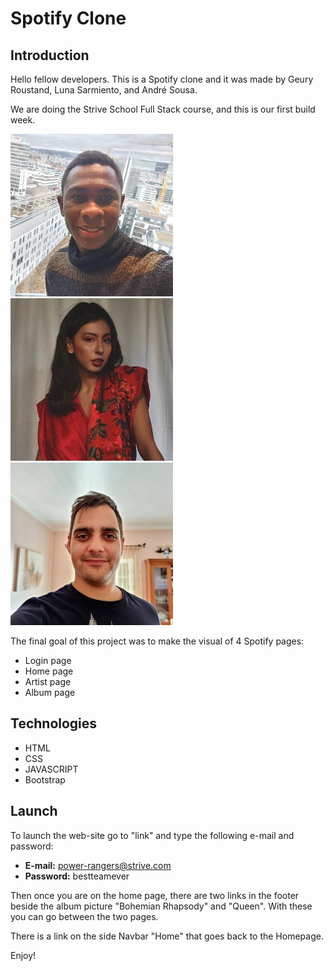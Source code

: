 # Spotify Clone

## Introduction

Hello fellow developers. This is a Spotify clone and it was made by Geury Roustand, Luna Sarmiento, and André Sousa.

We are doing the Strive School Full Stack course, and this is our first build week.

![alt text](./assets/readme-images/geury.jpeg)
![alt text](./assets/readme-images/luna.jpeg)
![alt text](./assets/readme-images/andre.jpeg)

The final goal of this project was to make the visual of 4 Spotify pages:

- Login page
- Home page
- Artist page
- Album page

## Technologies

- HTML
- CSS
- JAVASCRIPT
- Bootstrap

## Launch

To launch the web-site go to "link" and type the following e-mail and password:

- **E-mail:** power-rangers@strive.com
- **Password:** bestteamever

Then once you are on the home page, there are two links in the footer beside the album picture "Bohemian Rhapsody" and "Queen". With these you can go between the two pages.

There is a link on the side Navbar "Home" that goes back to the Homepage.

Enjoy!
